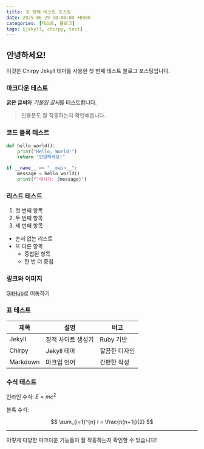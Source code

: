 ```yaml
---
title: 첫 번째 테스트 포스팅
date: 2025-06-29 10:00:00 +0900
categories: [테스트, 블로그]
tags: [jekyll, chirpy, test]
---
```


## 안녕하세요!

이것은 Chirpy Jekyll 테마를 사용한 첫 번째 테스트 블로그 포스팅입니다.

### 마크다운 테스트

**굵은 글씨**와 *기울임 글씨*를 테스트합니다.

> 인용문도 잘 작동하는지 확인해봅니다.

### 코드 블록 테스트

```python
def hello_world():
    print("Hello, World!")
    return "안녕하세요!"

if __name__ == "__main__":
    message = hello_world()
    print(f"메시지: {message}")
```

### 리스트 테스트

1. 첫 번째 항목
2. 두 번째 항목
3. 세 번째 항목

- 순서 없는 리스트
- 또 다른 항목
  - 중첩된 항목
  - 한 번 더 중첩

### 링크와 이미지

[GitHub](https://github.com)로 이동하기

### 표 테스트

| 제목 | 설명 | 비고 |
|------|------|------|
| Jekyll | 정적 사이트 생성기 | Ruby 기반 |
| Chirpy | Jekyll 테마 | 깔끔한 디자인 |
| Markdown | 마크업 언어 | 간편한 작성 |

### 수식 테스트

인라인 수식: $E = mc^2$

블록 수식:

$$
\sum_{i=1}^{n} i = \frac{n(n+1)}{2}
$$

---

이렇게 다양한 마크다운 기능들이 잘 작동하는지 확인할 수 있습니다!